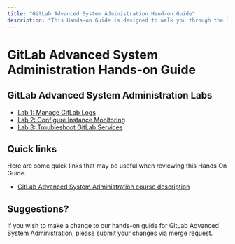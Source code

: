 ```yaml
---
title: "GitLab Advanced System Administration Hand-on Guide"
description: "This Hands-on Guide is designed to walk you through the lab exercises used in the GitLab Advanced System Administration course."
---
```

# GitLab Advanced System Administration Hands-on Guide


## GitLab Advanced System Administration Labs
- [Lab 1: Manage GitLab Logs](/handbook/customer-success/professional-services-engineering/education-services/advancedsysadminhandsonlab1.html)
- [Lab 2: Configure Instance Monitoring](/handbook/customer-success/professional-services-engineering/education-services/advancedsysadminhandsonlab2.html)
- [Lab 3: Troubleshoot GitLab Services](/handbook/customer-success/professional-services-engineering/education-services/advancedsysadminhandsonlab3.html)

## Quick links

Here are some quick links that may be useful when reviewing this Hands On Guide.

- [GitLab Advanced System Administration course description](https://about.gitlab.com/services/education/admin/)

## Suggestions?

If you wish to make a change to our hands-on guide for GitLab Advanced System Administration, please submit your changes via merge request.
